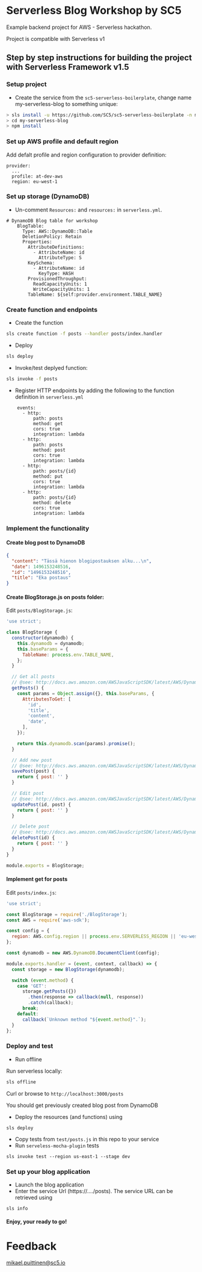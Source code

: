 # Serverless Blog Workshop by SC5

Example backend project for AWS - Serverless hackathon.

Project is compatible with Serverless v1

## Step by step instructions for building the project with Serverless Framework v1.5

### Setup project

* Create the service from the `sc5-serverless-boilerplate`, change name my-serverless-blog to something unique:
```bash
> sls install -u https://github.com/SC5/sc5-serverless-boilerplate -n my-serverless-blog
> cd my-serverless-blog
> npm install
```

### Set up AWS profile and default region

Add defalt profile and region configuration to provider definition:

```
provider:
  ...
  profile: at-dev-aws
  region: eu-west-1
```

### Set up storage (DynamoDB)

* Un-comment `Resources:` and `resources:` in `serverless.yml`.

```
# DynamoDB Blog table for workshop
    BlogTable:
      Type: AWS::DynamoDB::Table
      DeletionPolicy: Retain
      Properties:
        AttributeDefinitions:
          - AttributeName: id
            AttributeType: S
        KeySchema:
          - AttributeName: id
            KeyType: HASH
        ProvisionedThroughput:
          ReadCapacityUnits: 1
          WriteCapacityUnits: 1
        TableName: ${self:provider.environment.TABLE_NAME}
```

### Create function and endpoints

* Create the function
```bash
sls create function -f posts --handler posts/index.handler
```

* Deploy

```bash
sls deploy
```

* Invoke/test deplyed function:

```bash
sls invoke -f posts
```

* Register HTTP endpoints by adding the following to the function definition in `serverless.yml`
```
    events:
      - http:
          path: posts
          method: get          
          cors: true
          integration: lambda
      - http:
          path: posts
          method: post
          cors: true
          integration: lambda
      - http:
          path: posts/{id}
          method: put
          cors: true
          integration: lambda
      - http:
          path: posts/{id}
          method: delete
          cors: true
          integration: lambda
```

### Implement the functionality

#### Create blog post to DynamoDB

```json
{
  "content": "Tässä hienon blogipostauksen alku...\n",
  "date": 1496153248516,
  "id": "1496153248516",
  "title": "Eka postaus"
}
```

#### Create BlogStorage.js on posts folder:

Edit `posts/BlogStorage.js`:

```javascript
'use strict';

class BlogStorage {
  constructor(dynamodb) {
    this.dynamodb = dynamodb;
    this.baseParams = {
      TableName: process.env.TABLE_NAME,
    };
  }

  // Get all posts
  // @see: http://docs.aws.amazon.com/AWSJavaScriptSDK/latest/AWS/DynamoDB/DocumentClient.html#scan-property
  getPosts() {
    const params = Object.assign({}, this.baseParams, {
      AttributesToGet: [
        'id',
        'title',
        'content',
        'date',
      ],
    });

    return this.dynamodb.scan(params).promise();
  }

  // Add new post
  // @see: http://docs.aws.amazon.com/AWSJavaScriptSDK/latest/AWS/DynamoDB/DocumentClient.html#put-property
  savePost(post) {
    return { post: '' }
  }

  // Edit post
  // @see: http://docs.aws.amazon.com/AWSJavaScriptSDK/latest/AWS/DynamoDB/DocumentClient.html#put-property
  updatePost(id, post) {
    return { post: '' }
  }

  // Delete post
  // @see: http://docs.aws.amazon.com/AWSJavaScriptSDK/latest/AWS/DynamoDB/DocumentClient.html#delete-property
  deletePost(id) {
    return { post: '' }
  }
}

module.exports = BlogStorage;
```

#### Implement get for posts

Edit `posts/index.js`:

```javascript
'use strict';

const BlogStorage = require('./BlogStorage');
const AWS = require('aws-sdk');

const config = {
  region: AWS.config.region || process.env.SERVERLESS_REGION || 'eu-west-1',
};

const dynamodb = new AWS.DynamoDB.DocumentClient(config);

module.exports.handler = (event, context, callback) => {
  const storage = new BlogStorage(dynamodb);

  switch (event.method) {
    case 'GET':
      storage.getPosts({})
        .then(response => callback(null, response))
        .catch(callback);
      break;
    default:
      callback(`Unknown method "${event.method}".`);
  }
};
```

### Deploy and test

* Run offline

Run serverless locally:

```bash
sls offline
```

Curl or browse to `http://localhost:3000/posts`

You should get previously created blog post from DynamoDB


* Deploy the resources (and functions) using

```
sls deploy
````

* Copy tests from `test/posts.js` in this repo to your service
* Run `serveless-mocha-plugin` tests

```
sls invoke test --region us-east-1 --stage dev
```

### Set up your blog application

* Launch the blog application
* Enter the service Url (https://..../posts). The service URL can be retrieved using
```
sls info
```

#### Enjoy, your ready to go!

# Feedback
mikael.puittinen@sc5.io
